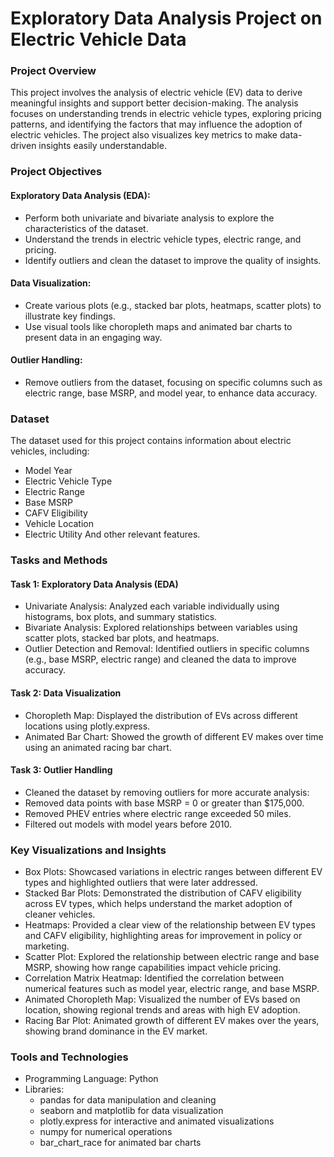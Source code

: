# Exploratory Data Analysis Project on Electric Vehicle Data
### Project Overview
This project involves the analysis of electric vehicle (EV) data to derive meaningful insights and support better decision-making. The analysis focuses on understanding trends in electric vehicle types, exploring pricing patterns, and identifying the factors that may influence the adoption of electric vehicles. The project also visualizes key metrics to make data-driven insights easily understandable.

### Project Objectives
#### Exploratory Data Analysis (EDA):
* Perform both univariate and bivariate analysis to explore the characteristics of the dataset.
* Understand the trends in electric vehicle types, electric range, and pricing.
* Identify outliers and clean the dataset to improve the quality of insights.
#### Data Visualization:
* Create various plots (e.g., stacked bar plots, heatmaps, scatter plots) to illustrate key findings.
* Use visual tools like choropleth maps and animated bar charts to present data in an engaging way.
#### Outlier Handling:
* Remove outliers from the dataset, focusing on specific columns such as electric range, base MSRP, and model year, to enhance data accuracy.
### Dataset
The dataset used for this project contains information about electric vehicles, including:
* Model Year
* Electric Vehicle Type
* Electric Range
* Base MSRP
* CAFV Eligibility
* Vehicle Location
* Electric Utility
And other relevant features.
### Tasks and Methods
#### Task 1: Exploratory Data Analysis (EDA)
* Univariate Analysis: Analyzed each variable individually using histograms, box plots, and summary statistics.
* Bivariate Analysis: Explored relationships between variables using scatter plots, stacked bar plots, and heatmaps.
* Outlier Detection and Removal: Identified outliers in specific columns (e.g., base MSRP, electric range) and cleaned the data to improve accuracy.
#### Task 2: Data Visualization
* Choropleth Map: Displayed the distribution of EVs across different locations using plotly.express.
* Animated Bar Chart: Showed the growth of different EV makes over time using an animated racing bar chart.
#### Task 3: Outlier Handling
* Cleaned the dataset by removing outliers for more accurate analysis:
* Removed data points with base MSRP = 0 or greater than $175,000.
* Removed PHEV entries where electric range exceeded 50 miles.
* Filtered out models with model years before 2010.
### Key Visualizations and Insights
* Box Plots: Showcased variations in electric ranges between different EV types and highlighted outliers that were later addressed.
* Stacked Bar Plots: Demonstrated the distribution of CAFV eligibility across EV types, which helps understand the market adoption of cleaner vehicles.
* Heatmaps: Provided a clear view of the relationship between EV types and CAFV eligibility, highlighting areas for improvement in policy or marketing.
* Scatter Plot: Explored the relationship between electric range and base MSRP, showing how range capabilities impact vehicle pricing.
* Correlation Matrix Heatmap: Identified the correlation between numerical features such as model year, electric range, and base MSRP.
* Animated Choropleth Map: Visualized the number of EVs based on location, showing regional trends and areas with high EV adoption.
* Racing Bar Plot: Animated growth of different EV makes over the years, showing brand dominance in the EV market.
### Tools and Technologies
* Programming Language: Python
* Libraries:
  * pandas for data manipulation and cleaning
  * seaborn and matplotlib for data visualization
  * plotly.express for interactive and animated visualizations
  * numpy for numerical operations
  * bar_chart_race for animated bar charts
